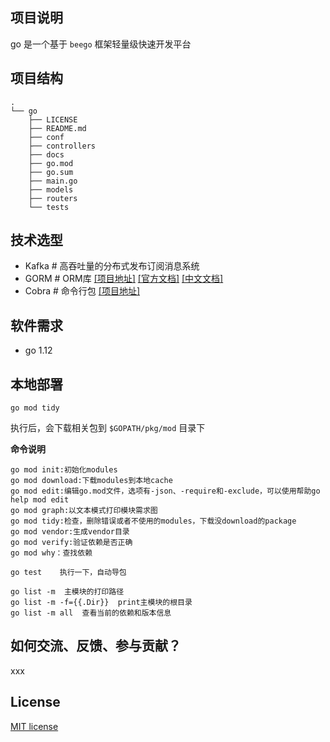## 项目说明

go 是一个基于 `beego` 框架轻量级快速开发平台

## 项目结构

```
.
└── go
    ├── LICENSE
    ├── README.md
    ├── conf
    ├── controllers
    ├── docs
    ├── go.mod
    ├── go.sum
    ├── main.go
    ├── models
    ├── routers
    └── tests
```

## 技术选型

- Kafka # 高吞吐量的分布式发布订阅消息系统
- GORM # ORM库 [[项目地址]](https://github.com/jinzhu/gorm) [[官方文档]](http://gorm.io/) [[中文文档]](http://gorm.book.jasperxu.com/)
- Cobra # 命令行包 [[项目地址]](https://github.com/spf13/cobra)

## 软件需求

- go 1.12

## 本地部署

```
go mod tidy
```

执行后，会下载相关包到 `$GOPATH/pkg/mod` 目录下

**命令说明**

```
go mod init:初始化modules
go mod download:下载modules到本地cache
go mod edit:编辑go.mod文件，选项有-json、-require和-exclude，可以使用帮助go help mod edit
go mod graph:以文本模式打印模块需求图
go mod tidy:检查，删除错误或者不使用的modules，下载没download的package
go mod vendor:生成vendor目录
go mod verify:验证依赖是否正确
go mod why：查找依赖

go test    执行一下，自动导包

go list -m  主模块的打印路径
go list -m -f={{.Dir}}  print主模块的根目录
go list -m all  查看当前的依赖和版本信息
```
## 如何交流、反馈、参与贡献？

xxx

## License

[MIT license](http://opensource.org/licenses/MIT)
